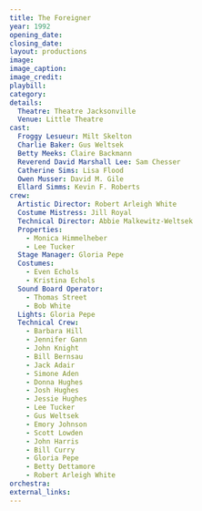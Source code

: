```yaml
---
title: The Foreigner
year: 1992
opening_date: 
closing_date: 
layout: productions
image:
image_caption:
image_credit:
playbill: 
category: 
details:
  Theatre: Theatre Jacksonville
  Venue: Little Theatre
cast:
  Froggy Lesueur: Milt Skelton
  Charlie Baker: Gus Weltsek
  Betty Meeks: Claire Backmann
  Reverend David Marshall Lee: Sam Chesser
  Catherine Sims: Lisa Flood
  Owen Musser: David M. Gile
  Ellard Simms: Kevin F. Roberts
crew:
  Artistic Director: Robert Arleigh White
  Costume Mistress: Jill Royal
  Technical Director: Abbie Malkewitz-Weltsek
  Properties:
    - Monica Himmelheber
    - Lee Tucker
  Stage Manager: Gloria Pepe
  Costumes:
    - Even Echols
    - Kristina Echols
  Sound Board Operator:
    - Thomas Street
    - Bob White
  Lights: Gloria Pepe
  Technical Crew:
    - Barbara Hill
    - Jennifer Gann
    - John Knight
    - Bill Bernsau
    - Jack Adair
    - Simone Aden
    - Donna Hughes
    - Josh Hughes
    - Jessie Hughes
    - Lee Tucker
    - Gus Weltsek
    - Emory Johnson
    - Scott Lowden
    - John Harris
    - Bill Curry
    - Gloria Pepe
    - Betty Dettamore
    - Robert Arleigh White
orchestra:
external_links:
---
```

